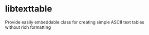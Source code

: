 libtexttable
============

Provide easily embeddable class for creating simple ASCII text tables without rich formatting